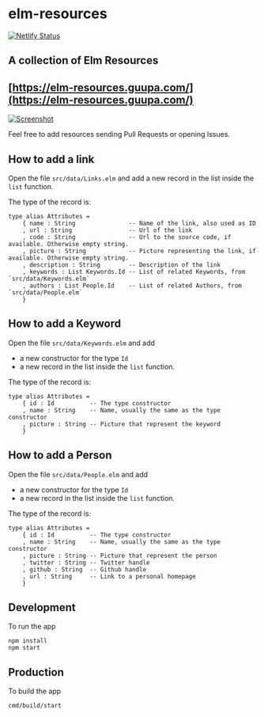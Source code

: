 # elm-resources

[![Netlify Status](https://api.netlify.com/api/v1/badges/aec6dcc8-3e63-47fb-8ec2-a675e0e9492e/deploy-status)](https://app.netlify.com/sites/elm-resources/deploys)

## A collection of Elm Resources

## [https://elm-resources.guupa.com/](https://elm-resources.guupa.com/)

[![Screenshot](https://elm-resources.guupa.com/img/elm-resources.png)](https://elm-resources.guupa.com/)



Feel free to add resources sending Pull Requests or opening Issues.

## How to add a link

Open the file `src/data/Links.elm` and add a new record in the list inside the `list` function.

The type of the record is:
```
type alias Attributes =
    { name : String               -- Name of the link, also used as ID
    , url : String                -- Url of the link
    , code : String               -- Url to the source code, if available. Otherwise empty string.
    , picture : String            -- Picture representing the link, if available. Otherwise empty string.
    , description : String        -- Description of the link
    , keywords : List Keywords.Id -- List of related Keywords, from `src/data/Keywords.elm`
    , authors : List People.Id    -- List of related Authors, from `src/data/People.elm`
    }
```

## How to add a Keyword

Open the file `src/data/Keywords.elm` and add

* a new constructor for the type `Id`
* a new record in the list inside the `list` function.

The type of the record is:
```
type alias Attributes =
    { id : Id          -- The type constructor
    , name : String    -- Name, usually the same as the type constructor
    , picture : String -- Picture that represent the keyword
    }
```

## How to add a Person

Open the file `src/data/People.elm` and add

* a new constructor for the type `Id`
* a new record in the list inside the `list` function.

The type of the record is:
```
type alias Attributes =
    { id : Id          -- The type constructor
    , name : String    -- Name, usually the same as the type constructor
    , picture : String -- Picture that represent the person
    , twitter : String -- Twitter handle
    , github : String  -- Github handle
    , url : String     -- Link to a personal homepage
    }
```

## Development

To run the app

```
npm install
npm start
```

## Production

To build the app

```
cmd/build/start
```
